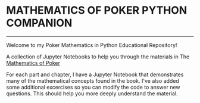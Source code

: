 # MATHEMATICS OF POKER PYTHON COMPANION

-----------------

Welcome to my Poker Mathematics in Python Educational Repository!

A collection of Jupyter Notebooks to help you through the materials in The [Mathematics of Poker](https://www.amazon.com/Mathematics-Poker-Bill-Chen/dp/1886070253)

For each part and chapter, I have a Jupyter Notebook that demonstrates many of the mathematical concepts found in the book. 
I've also added some additional excercises so you can modify the code to answer new questions. This should help you more deeply understand the material. 